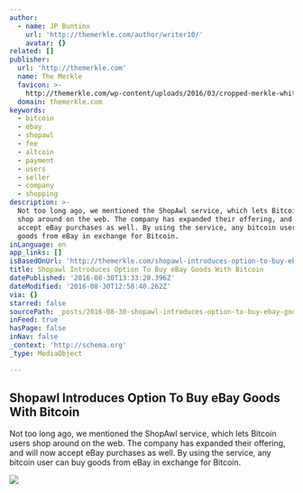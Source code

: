 ```yaml
---
author:
  - name: JP Buntinx
    url: 'http://themerkle.com/author/writer10/'
    avatar: {}
related: []
publisher:
  url: 'http://themerkle.com'
  name: The Merkle
  favicon: >-
    http://themerkle.com/wp-content/uploads/2016/03/cropped-merkle-white-1-192x192.png
  domain: themerkle.com
keywords:
  - bitcoin
  - ebay
  - shopawl
  - fee
  - altcoin
  - payment
  - users
  - seller
  - company
  - shopping
description: >-
  Not too long ago, we mentioned the ShopAwl service, which lets Bitcoin users
  shop around on the web. The company has expanded their offering, and will now
  accept eBay purchases as well. By using the service, any bitcoin user can buy
  goods from eBay in exchange for Bitcoin.
inLanguage: en
app_links: []
isBasedOnUrl: 'http://themerkle.com/shopawl-introduces-option-to-buy-ebay-goods-with-bitcoin/'
title: Shopawl Introduces Option To Buy eBay Goods With Bitcoin
datePublished: '2016-08-30T13:33:20.396Z'
dateModified: '2016-08-30T12:58:40.262Z'
via: {}
starred: false
sourcePath: _posts/2016-08-30-shopawl-introduces-option-to-buy-ebay-goods-with-bitcoin.md
inFeed: true
hasPage: false
inNav: false
_context: 'http://schema.org'
_type: MediaObject

---
```

<article style=""><h1>Shopawl Introduces Option To Buy eBay Goods With Bitcoin</h1><p>Not too long ago, we mentioned the ShopAwl service, which lets Bitcoin users shop around on the web. The company has expanded their offering, and will now accept eBay purchases as well. By using the service, any bitcoin user can buy goods from eBay in exchange for Bitcoin.</p><img src="http://themerkle.com/wp-content/uploads/2016/08/shutterstock_186020420.jpg" /></article>